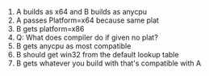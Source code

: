 1. A builds as x64 and B builds as anycpu
2. A passes Platform=x64 because same plat
3. B gets platform=x86
4. Q: What does compiler do if given no plat?
5. B gets anycpu as most compatible
6. B should get win32 from the default lookup table
7. B gets whatever you build with that's compatible with A